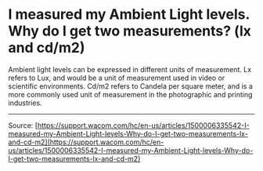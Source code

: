 # I measured my Ambient Light levels. Why do I get two measurements? (lx and cd/m2)

Ambient light levels can be expressed in different units of measurement. Lx refers to Lux, and would be a unit of measurement used in video or scientific environments. Cd/m2 refers to Candela per square meter, and is a more commonly used unit of measurement in the photographic and printing industries.

---
Source: [https://support.wacom.com/hc/en-us/articles/1500006335542-I-measured-my-Ambient-Light-levels-Why-do-I-get-two-measurements-lx-and-cd-m2](https://support.wacom.com/hc/en-us/articles/1500006335542-I-measured-my-Ambient-Light-levels-Why-do-I-get-two-measurements-lx-and-cd-m2)
